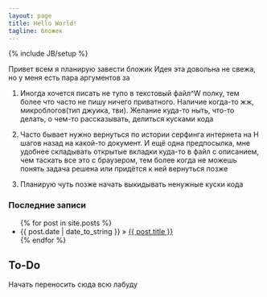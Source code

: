 ```yaml
---
layout: page
title: Hello World!
tagline: бложек
---
```

{% include JB/setup %}

Привет всем я планирую завести бложик
Идея эта довольна не свежа, но у меня есть пара аргументов за

1. Иногда хочется писать не тупо в текстовый файл^W полку, тем более что часто не пишу ничего приватного.
Наличие когда-то жж, микроблогов(тип джуика, тви). Желание куда-то ныть, что-то делать, о чем-то рассказывать, делиться кусками кода

2. Часто бывает нужно вернуться по истории серфинга интернета на Н шагов назад на какой-то документ. И ещё одна предпосылка,
мне удобнее складывать открытые вкладки куда-то в файл с описанием, чем таскать все это с браузером, тем более когда не можешь понять
задача решена или придётся к ней вернуться позже

3. Планирую чуть позже начать выкидывать ненужные куски кода

### Последние записи

<ul class="posts">
  {% for post in site.posts %}
    <li><span>{{ post.date | date_to_string }}</span> &raquo; <a href="{{ BASE_PATH }}{{ post.url }}">{{ post.title }}</a></li>
  {% endfor %}
</ul>

## To-Do

Начать переносить сюда всю лабуду


